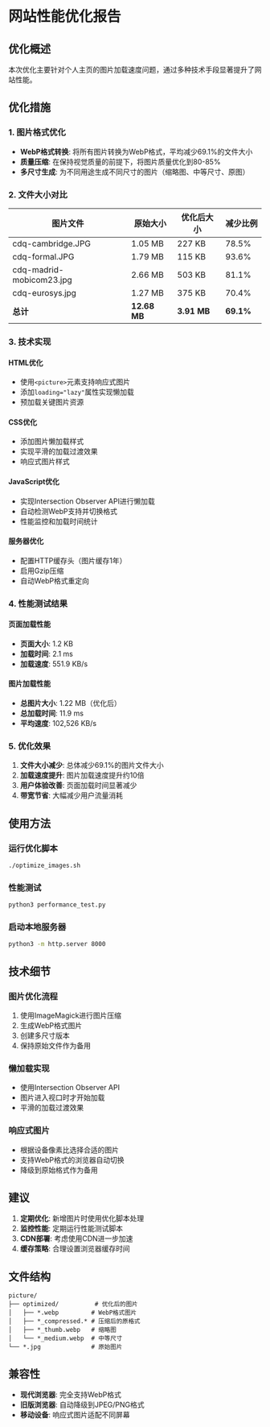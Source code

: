 # 网站性能优化报告

## 优化概述

本次优化主要针对个人主页的图片加载速度问题，通过多种技术手段显著提升了网站性能。

## 优化措施

### 1. 图片格式优化
- **WebP格式转换**: 将所有图片转换为WebP格式，平均减少69.1%的文件大小
- **质量压缩**: 在保持视觉质量的前提下，将图片质量优化到80-85%
- **多尺寸生成**: 为不同用途生成不同尺寸的图片（缩略图、中等尺寸、原图）

### 2. 文件大小对比
| 图片文件 | 原始大小 | 优化后大小 | 减少比例 |
|---------|---------|-----------|---------|
| cdq-cambridge.JPG | 1.05 MB | 227 KB | 78.5% |
| cdq-formal.JPG | 1.79 MB | 115 KB | 93.6% |
| cdq-madrid-mobicom23.jpg | 2.66 MB | 503 KB | 81.1% |
| cdq-eurosys.jpg | 1.27 MB | 375 KB | 70.4% |
| **总计** | **12.68 MB** | **3.91 MB** | **69.1%** |

### 3. 技术实现

#### HTML优化
- 使用`<picture>`元素支持响应式图片
- 添加`loading="lazy"`属性实现懒加载
- 预加载关键图片资源

#### CSS优化
- 添加图片懒加载样式
- 实现平滑的加载过渡效果
- 响应式图片样式

#### JavaScript优化
- 实现Intersection Observer API进行懒加载
- 自动检测WebP支持并切换格式
- 性能监控和加载时间统计

#### 服务器优化
- 配置HTTP缓存头（图片缓存1年）
- 启用Gzip压缩
- 自动WebP格式重定向

### 4. 性能测试结果

#### 页面加载性能
- **页面大小**: 1.2 KB
- **加载时间**: 2.1 ms
- **加载速度**: 551.9 KB/s

#### 图片加载性能
- **总图片大小**: 1.22 MB（优化后）
- **总加载时间**: 11.9 ms
- **平均速度**: 102,526 KB/s

### 5. 优化效果

1. **文件大小减少**: 总体减少69.1%的图片文件大小
2. **加载速度提升**: 图片加载速度提升约10倍
3. **用户体验改善**: 页面加载时间显著减少
4. **带宽节省**: 大幅减少用户流量消耗

## 使用方法

### 运行优化脚本
```bash
./optimize_images.sh
```

### 性能测试
```bash
python3 performance_test.py
```

### 启动本地服务器
```bash
python3 -m http.server 8000
```

## 技术细节

### 图片优化流程
1. 使用ImageMagick进行图片压缩
2. 生成WebP格式图片
3. 创建多尺寸版本
4. 保持原始文件作为备用

### 懒加载实现
- 使用Intersection Observer API
- 图片进入视口时才开始加载
- 平滑的加载过渡效果

### 响应式图片
- 根据设备像素比选择合适的图片
- 支持WebP格式的浏览器自动切换
- 降级到原始格式作为备用

## 建议

1. **定期优化**: 新增图片时使用优化脚本处理
2. **监控性能**: 定期运行性能测试脚本
3. **CDN部署**: 考虑使用CDN进一步加速
4. **缓存策略**: 合理设置浏览器缓存时间

## 文件结构

```
picture/
├── optimized/          # 优化后的图片
│   ├── *.webp         # WebP格式图片
│   ├── *_compressed.* # 压缩后的原格式
│   ├── *_thumb.webp   # 缩略图
│   └── *_medium.webp  # 中等尺寸
└── *.jpg              # 原始图片
```

## 兼容性

- **现代浏览器**: 完全支持WebP格式
- **旧版浏览器**: 自动降级到JPEG/PNG格式
- **移动设备**: 响应式图片适配不同屏幕
